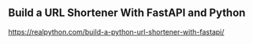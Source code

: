 ## Build a URL Shortener With FastAPI and Python
https://realpython.com/build-a-python-url-shortener-with-fastapi/
